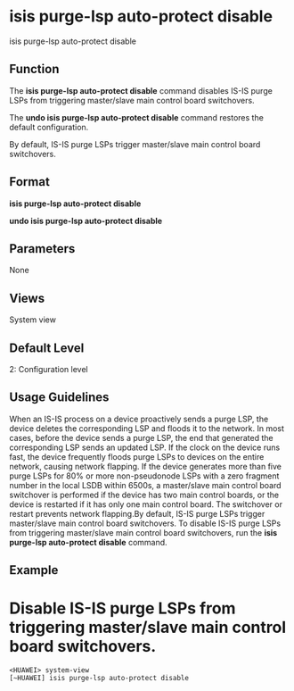 isis purge-lsp auto-protect disable
===================================

isis purge-lsp auto-protect disable

Function
--------



The **isis purge-lsp auto-protect disable** command disables IS-IS purge LSPs from triggering master/slave main control board switchovers.

The **undo isis purge-lsp auto-protect disable** command restores the default configuration.



By default, IS-IS purge LSPs trigger master/slave main control board switchovers.


Format
------

**isis purge-lsp auto-protect disable**

**undo isis purge-lsp auto-protect disable**


Parameters
----------

None

Views
-----

System view


Default Level
-------------

2: Configuration level


Usage Guidelines
----------------

When an IS-IS process on a device proactively sends a purge LSP, the device deletes the corresponding LSP and floods it to the network. In most cases, before the device sends a purge LSP, the end that generated the corresponding LSP sends an updated LSP. If the clock on the device runs fast, the device frequently floods purge LSPs to devices on the entire network, causing network flapping. If the device generates more than five purge LSPs for 80% or more non-pseudonode LSPs with a zero fragment number in the local LSDB within 6500s, a master/slave main control board switchover is performed if the device has two main control boards, or the device is restarted if it has only one main control board. The switchover or restart prevents network flapping.By default, IS-IS purge LSPs trigger master/slave main control board switchovers. To disable IS-IS purge LSPs from triggering master/slave main control board switchovers, run the **isis purge-lsp auto-protect disable** command.


Example
-------

# Disable IS-IS purge LSPs from triggering master/slave main control board switchovers.
```
<HUAWEI> system-view
[~HUAWEI] isis purge-lsp auto-protect disable

```